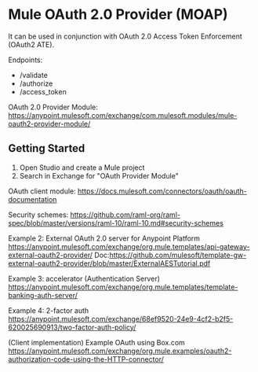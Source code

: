 Mule OAuth 2.0 Provider (MOAP)
===============================

It can be used in conjunction with OAuth 2.0 Access Token Enforcement (OAuth2 ATE).

Endpoints:
* /validate
* /authorize
* /access_token

OAuth 2.0 Provider Module: https://anypoint.mulesoft.com/exchange/com.mulesoft.modules/mule-oauth2-provider-module/

## Getting Started

1. Open Studio and create a Mule project
2. Search in Exchange for "OAuth Provider Module"

OAuth client module: https://docs.mulesoft.com/connectors/oauth/oauth-documentation

Security schemes: https://github.com/raml-org/raml-spec/blob/master/versions/raml-10/raml-10.md#security-schemes


Example 2: External OAuth 2.0 server for Anypoint Platform
https://anypoint.mulesoft.com/exchange/org.mule.templates/api-gateway-external-oauth2-provider/
Doc:https://github.com/mulesoft/template-gw-external-oauth2-provider/blob/master/ExternalAESTutorial.pdf

Example 3: accelerator (Authentication Server)
https://anypoint.mulesoft.com/exchange/org.mule.templates/template-banking-auth-server/

Example 4: 2-factor auth
https://anypoint.mulesoft.com/exchange/68ef9520-24e9-4cf2-b2f5-620025690913/two-factor-auth-policy/



(Client implementation)
Example OAuth using Box.com
https://anypoint.mulesoft.com/exchange/org.mule.examples/oauth2-authorization-code-using-the-HTTP-connector/

